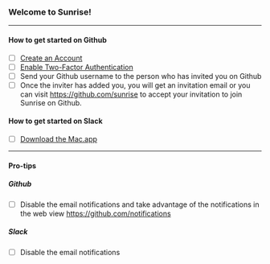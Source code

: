 ### Welcome to Sunrise!
----

#### How to get started on Github

- [ ] [Create an Account](https://github.com/join)
- [ ] [Enable Two-Factor Authentication](https://help.github.com/articles/about-two-factor-authentication/)
- [ ] Send your Github username to the person who has invited you on Github
- [ ] Once the inviter has added you, you will get an invitation email or you can visit https://github.com/sunrise to accept your invitation to join Sunrise on Github.
 
#### How to get started on Slack
- [ ] [Download the Mac.app](https://itunes.apple.com/us/app/slack/id803453959?mt=12)


----

#### Pro-tips
##### Github

- [ ] Disable the email notifications and take advantage of the notifications in the web view https://github.com/notifications

##### Slack

- [ ] Disable the email notifications 
